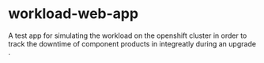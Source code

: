 # workload-web-app
A test app for simulating the workload on the openshift cluster in order to track the downtime of component products in integreatly during an upgrade .
